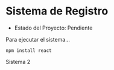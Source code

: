 <h1> Sistema de Registro </h1>

- Estado del Proyecto: Pendiente

Para ejecutar el sistema...

``` npm install react ```

Sistema 2
